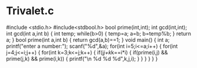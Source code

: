 # Trivalet.c
#include <stdio.h>
#include<stdbool.h>
bool prime(int,int);
int gcd(int,int);
int gcd(int a,int b)
{
    int temp;
    while(b>0)
    {
        temp=a;
        a=b;
        b=temp%b;
    }
    return a;
}
bool prime(int a,int b)
{
    return gcd(a,b)==1;
}
void  main() {
    int a;
    printf("enter a number:");
    scanf("%d",&a);
    for(int i=5;i<=a;i++)
    {
        for(int j=4;j<=i;j++)
        {
            for(int k=3;k<=j;k++)
            {
                if(j*j+k*k==i*i)
                {
                    if(prime(i,j) && prime(j,k) && prime(i,k))
                    {
                        printf("\n %d %d %d",k,j,i);
                    }
                }
            }
        }
    }
}
